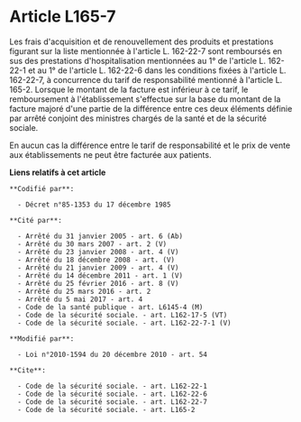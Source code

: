# Article L165-7

Les frais d'acquisition et de renouvellement des produits et prestations figurant sur la liste mentionnée à l'article L.
162-22-7 sont remboursés en sus des prestations d'hospitalisation mentionnées au 1° de l'article L. 162-22-1 et au 1° de
l'article L. 162-22-6 dans les conditions fixées à l'article L. 162-22-7, à concurrence du tarif de responsabilité mentionné
à l'article L. 165-2. Lorsque le montant de la facture est inférieur à ce tarif, le remboursement à l'établissement
s'effectue sur la base du montant de la facture majoré d'une partie de la différence entre ces deux éléments définie par
arrêté conjoint des ministres chargés de la santé et de la sécurité sociale.

En aucun cas la différence entre le tarif de responsabilité et le prix de vente aux établissements ne peut être facturée aux
patients.

**Liens relatifs à cet article**

	**Codifié par**:

	  - Décret n°85-1353 du 17 décembre 1985

	**Cité par**:

	  - Arrêté du 31 janvier 2005 - art. 6 (Ab)
	  - Arrêté du 30 mars 2007 - art. 2 (V)
	  - Arrêté du 23 janvier 2008 - art. 4 (V)
	  - Arrêté du 18 décembre 2008 - art. (V)
	  - Arrêté du 21 janvier 2009 - art. 4 (V)
	  - Arrêté du 14 décembre 2011 - art. 1 (V)
	  - Arrêté du 25 février 2016 - art. 8 (V)
	  - Arrêté du 25 mars 2016 - art. 2
	  - Arrêté du 5 mai 2017 - art. 4
	  - Code de la santé publique - art. L6145-4 (M)
	  - Code de la sécurité sociale. - art. L162-17-5 (VT)
	  - Code de la sécurité sociale. - art. L162-22-7-1 (V)

	**Modifié par**:

	  - Loi n°2010-1594 du 20 décembre 2010 - art. 54

	**Cite**:

	  - Code de la sécurité sociale. - art. L162-22-1
	  - Code de la sécurité sociale. - art. L162-22-6
	  - Code de la sécurité sociale. - art. L162-22-7
	  - Code de la sécurité sociale. - art. L165-2
